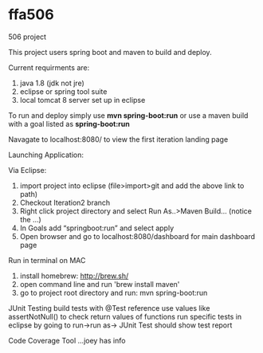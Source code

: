 # ffa506
506 project

This project users spring boot and maven to build and deploy. 

Current requirments are:
  1. java 1.8 (jdk not jre)
  2. eclipse or spring tool suite
  3. local tomcat 8 server set up in eclipse

To run and deploy simply use <b>mvn spring-boot:run</b> or use a maven build with a goal listed as <b>spring-boot:run</b>

Navagate to localhost:8080/ to view the first iteration landing page

Launching Application:

Via Eclipse:
1. import project into eclipse (file­>import­>git and add the above link to path)
2. Checkout Iteration2 branch
3. Right click project directory and select Run As..­>Maven Build… (notice the …)
4. In Goals add “spring­boot:run” and select apply
5. Open browser and go to localhost:8080/dashboard for main dashboard page

Run in terminal on MAC
1. install homebrew: http://brew.sh/
2. open command line and run 'brew install maven'
3. go to project root directory and run: mvn spring-boot:run


JUnit Testing
build tests with @Test reference
use values like assertNotNull() to check return values of functions
run specific tests in eclipse by going to run->run as-> JUnit Test
should show test report

Code Coverage Tool
...joey has info








